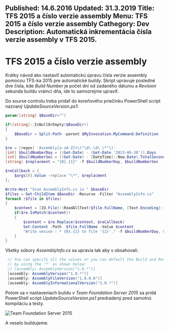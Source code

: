 Published: 14.6.2016
Updated: 31.3.2019
Title: TFS 2015 a číslo verzie assembly
Menu: TFS 2015 a číslo verzie assembly
Cathegory: Dev
Description: Automatická inkrementácia čísla verzie assembly v TFS 2015.
---
# TFS 2015 a číslo verzie assembly

Krátky návod ako nastaviť automatickú úpravu čísla verzie assembly pomocou TFS-ka 2015 pre automatické buildy.
Skript upravuje posledné dve čisla, kde _Build Number_ je počet dní od zadaného dátumu
a _Revision_ sekunda buildu vrámci dňa, ide to samozrejme upraviť.

Do sourse controlu treba pridať do koreňového priečinku PowerShell script nazvaný _UpdateSourceVersion.ps1_:

```powershell
param([string] $BaseDir="")

if([string]::IsNullOrEmpty($BaseDir))
{
    $BaseDir = Split-Path -parent $MyInvocation.MyCommand.Definition
}

$re = [regex] 'Assembly[a-zA-Z]+\("\d\.\d\.\*"\)'
[int] $buildNumberDay = ((Get-Date) - (Get-Date '2013-06-30')).Days
[int] $buildNumberSec = ((Get-Date) - [DateTime]::Now.Date).TotalSeconds
[string] $replacment = "{0}.{1}" -f $buildNumberDay, $buildNumberSec

$reCallback = {
    $args[0].Value -replace "\*", $replacment
};

Write-Host "Scan AssemblyInfo.cs in " $baseDir
$files = Get-ChildItem $BaseDir -Recurse -Filter "AssemblyInfo.cs" 
foreach ($file in $files)
{
    $content = [IO.File]::ReadAllText($file.FullName, [Text.Encoding]::UTF8)
    if($re.IsMatch($content))
    {
        $content = $re.Replace($content, $reCallback)
        Set-Content -Path  $file.FullName -Value $content
        "Write vesion : * {0}.{1} to file '{2}'." -f $buildNumberDay, $buildNumberSec, $file.FullName | Write-Host
    }
}
```

Všetky súbory _AssemblyInfo.cs_ sa upravia tak aby v obsahovali:

```cs
 // You can specify all the values or you can default the Build and Revision Numbers 
 // by using the '*' as shown below:
 // [assembly: AssemblyVersion("1.0.*")]
 [assembly: AssemblyVersion("1.0.*")]
 [assembly: AssemblyFileVersion("1.0.0.0")]
 [assembly: AssemblyInformationalVersion("1.0.*")]
```

Potom sa v nastaveniach buildu v  _Team Foundation Server 2015_ sa pridá PowerShell script _UpdateSourceVersion.ps1_ 
predradený pred samotnú kompiláciu a testy.

![Team Foundation Server 2015](images/Programing/Tfs15AsmVersion/1.png)

A veselo buildujeme.